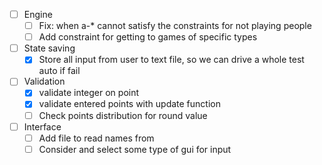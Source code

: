 
- [ ] Engine
    - [ ] Fix: when a-* cannot satisfy the constraints for not playing people
    - [ ] Add constraint for getting to games of specific types
- [ ] State saving
    - [x] Store all input from user to text file, so we can drive a whole test
      auto if fail
- [ ] Validation
    - [x] validate integer on point
    - [x] validate entered points with update function
    - [ ] Check points distribution for round value
- [ ] Interface
    - [ ] Add file to read names from
    - [ ] Consider and select some type of gui for input
